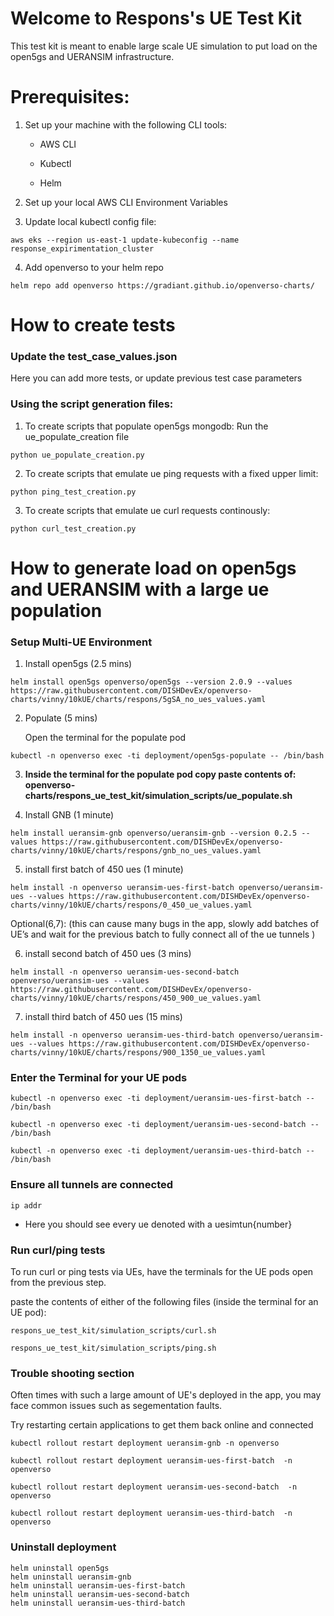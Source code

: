 # Welcome to Respons's UE Test Kit

This test kit is meant to enable large scale UE simulation to put load on the open5gs and UERANSIM infrastructure.   

# Prerequisites:
1. Set up your machine with the following CLI tools:

    - AWS CLI

    - Kubectl

    - Helm

2. Set up your local AWS CLI Environment Variables

3. Update local kubectl config file:

```console
aws eks --region us-east-1 update-kubeconfig --name response_expirimentation_cluster
```

4. Add openverso to your helm repo
```console
helm repo add openverso https://gradiant.github.io/openverso-charts/
```

# How to create tests

### Update the test_case_values.json
Here you can add more tests, or update previous test case parameters

### Using the script generation files:

1. To create scripts that populate open5gs mongodb:
    Run the ue_populate_creation file 
```console
python ue_populate_creation.py
```
    
2. To create scripts that emulate ue ping requests with a fixed upper limit:
```console
python ping_test_creation.py
```
    
3. To create scripts that emulate ue curl requests continously:
```console
python curl_test_creation.py
```

# How to generate load on open5gs and UERANSIM with a large ue population

### Setup Multi-UE Environment

1. Install open5gs (2.5 mins)
```console
helm install open5gs openverso/open5gs --version 2.0.9 --values https://raw.githubusercontent.com/DISHDevEx/openverso-charts/vinny/10kUE/charts/respons/5gSA_no_ues_values.yaml
```
2. Populate (5 mins)

    Open the terminal for the populate pod

```console
kubectl -n openverso exec -ti deployment/open5gs-populate -- /bin/bash
```

3. **Inside the terminal for the populate pod copy paste contents of:  openverso-charts/respons_ue_test_kit/simulation_scripts/ue_populate.sh**

4. Install GNB (1 minute)
```console
helm install ueransim-gnb openverso/ueransim-gnb --version 0.2.5 --values https://raw.githubusercontent.com/DISHDevEx/openverso-charts/vinny/10kUE/charts/respons/gnb_no_ues_values.yaml
```
5. install first batch of 450 ues	(1 minute)
```console
helm install -n openverso ueransim-ues-first-batch openverso/ueransim-ues --values https://raw.githubusercontent.com/DISHDevEx/openverso-charts/vinny/10kUE/charts/respons/0_450_ue_values.yaml
```

Optional(6,7): (this can cause many bugs in the app, slowly add batches of UE’s and wait for the previous batch to fully connect all of the ue tunnels )

6. install second batch of 450 ues (3 mins)
```console
helm install -n openverso ueransim-ues-second-batch openverso/ueransim-ues --values https://raw.githubusercontent.com/DISHDevEx/openverso-charts/vinny/10kUE/charts/respons/450_900_ue_values.yaml
```

7. install third batch of 450 ues (15 mins)
```console
helm install -n openverso ueransim-ues-third-batch openverso/ueransim-ues --values https://raw.githubusercontent.com/DISHDevEx/openverso-charts/vinny/10kUE/charts/respons/900_1350_ue_values.yaml
```

### Enter the Terminal for your UE pods
```console
kubectl -n openverso exec -ti deployment/ueransim-ues-first-batch -- /bin/bash

kubectl -n openverso exec -ti deployment/ueransim-ues-second-batch -- /bin/bash

kubectl -n openverso exec -ti deployment/ueransim-ues-third-batch -- /bin/bash
```

### Ensure all tunnels are connected
```console
ip addr
```
- Here you should see every ue denoted with a uesimtun{number}

### Run curl/ping tests
To run curl or ping tests via UEs, have the terminals for the UE pods open from the previous step. 

paste the contents of either of the following files (inside the terminal for an UE pod):

```console
respons_ue_test_kit/simulation_scripts/curl.sh

respons_ue_test_kit/simulation_scripts/ping.sh
```


### Trouble shooting section
Often times with such a large amount of UE's deployed in the app, you may face common issues such as segementation faults. 

Try restarting certain applications to get them back online and connected 

```console
kubectl rollout restart deployment ueransim-gnb -n openverso

kubectl rollout restart deployment ueransim-ues-first-batch  -n openverso

kubectl rollout restart deployment ueransim-ues-second-batch  -n openverso

kubectl rollout restart deployment ueransim-ues-third-batch  -n openverso
```

### Uninstall deployment
```console
helm uninstall open5gs
helm uninstall ueransim-gnb
helm uninstall ueransim-ues-first-batch
helm uninstall ueransim-ues-second-batch
helm uninstall ueransim-ues-third-batch
```